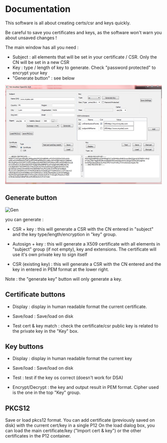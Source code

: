 Documentation
===============

This software is all about creating certs/csr and keys quickly. 

Be careful to save you certificates and keys, as the software won't warn you about unsaved changes !

The main window has all you need : 

* Subject : all elements that will be set in your certificate / CSR. Only the CN will be set in a new CSR
* Key : type / length of key to generate. Check "password protected" to encrypt your key
* "Generate button" : see below

![MAIN](../img/main.jpg)

Generate button
---------------

![Gen](imggenerate.png)

you can generate :

* CSR + key : this will generate a CSR with the CN entered in "subject" and the key type/length/encryption in "key" group.

* Autosign + key : this will generate a X509 certificate with all elements in "subject" group (if not empty), key and extensions. The certificate will use it's own private key to sign itself

* CSR (existing key) : this will generate a CSR with the CN entered and the key in entered in PEM format at the lower right.

Note : the "generate key" button will only generate a key.

Certificate buttons
-------------------

* Display : display in human readable format the current certificate.

* Save/load : Save/load on disk

* Test cert & key match : check the certificate/csr public key is related to the private key in the "Key" box.

Key buttons
-----------

* Display : display in human readable format the current key

* Save/load : Save/load on disk

* Test : test if the key os correct (doesn't work for DSA)

* Encrypt/Decrypt : the key and output result in PEM format. Cipher used is the one in the top "Key" group.

PKCS12
------

Save or load pkcs12 format.
You can add certificate (previously saved on disk) with the current cert/key in a single P12
On the load dialog box, you can load the main certificate/key ("Import cert & key") or the other certificates in the P12 container.
 